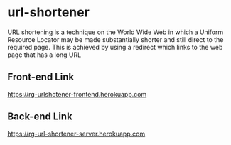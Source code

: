 # url-shortener
URL shortening is a technique on the World Wide Web in which a Uniform Resource Locator may be made substantially shorter and still direct to the required page. This is achieved by using a redirect which links to the web page that has a long URL


## Front-end Link
https://rg-urlshotener-frontend.herokuapp.com

## Back-end Link
https://rg-url-shortener-server.herokuapp.com
